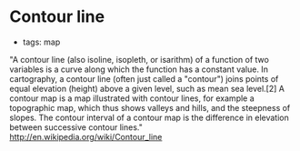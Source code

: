
# Contour line

* tags: map


"A contour line (also isoline, isopleth, or isarithm) of a function of two variables is a curve along which the function has a constant value. In cartography, a contour line (often just called a "contour") joins points of equal elevation (height) above a given level, such as mean sea level.[2] A contour map is a map illustrated with contour lines, for example a topographic map, which thus shows valleys and hills, and the steepness of slopes. The contour interval of a contour map is the difference in elevation between successive contour lines." http://en.wikipedia.org/wiki/Contour_line

